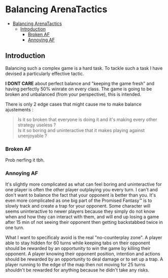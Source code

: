 # Balancing ArenaTactics

- [Balancing ArenaTactics](#balancing-arenatactics)
  - [Introduction](#introduction)
    - [Broken AF](#broken-af)
    - [Annoying AF](#annoying-af)

## Introduction

Balancing such a complex game is a hard task. To tackle such a task I have devised a particularly effective tactic.

**I DONT CARE** about perfect balance and "keeping the game fresh" and having perfectly 50% winrate on every class. The game is going to be broken and unbalanced (from your perspective), this is intended.

There is only 2 edge cases that might cause me to make balance ajustements :
> Is it so broken that everyone is doing it and it's making every other strategy useless ?  
> Is it so boring and uninteractive that it makes playing against unenjoyable ?

### Broken AF

Prob nerfing it tbh.

### Annoying AF

It's slightly more complicated as what can feel boring and uninteractive for one player is often the other player outplaying you every turn. I can't and don't want to balance the fact that your opponent is better than you. It's even more complicated as one big part of the Promised Fantasy:tm: is to slowly track and create a trap for your opponent. Some character will seems uninteractive to newer players because they simply do not know when and how they can interact with them, and will end up losing a game after 15 min of not seeing their opponent then getting backstabbed twice in one turn.

What I want to specificaly avoid is the real "no-counterplay zone". A player able to stay hidden for 60 turns while keeping tabs on their opponent should be rewarded by an opportunity to win the game by killing their opponent. A player knowing their opponent position, intention and actions should be rewarded by an opportunity to deal damage or to set up a trap.
A player running to the edge of the map then not moving for 25 turns shouldn't be rewarded for anything because he didn't take any risks.
